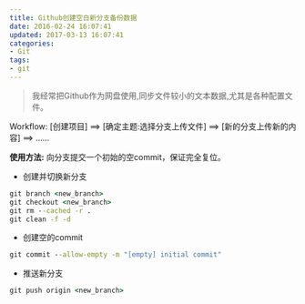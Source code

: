 ```yaml
---
title: Github创建空白新分支备份数据
date: 2016-02-24 16:07:41
updated: 2017-03-13 16:07:41
categories:
- Git
tags:
- git
---
```


> 我经常把Github作为网盘使用,同步文件较小的文本数据,尤其是各种配置文件。

Workflow: [创建项目] ==> [确定主题:选择分支上传文件] ==> [新的分支上传新的内容] ==> ……

**使用方法:**
向分支提交一个初始的空commit，保证完全复位。

- 创建并切换新分支

```cmd
git branch <new_branch>
git checkout <new_branch>
git rm --cached -r . 
git clean -f -d
```

- 创建空的commit

```cmd
git commit --allow-empty -m "[empty] initial commit"
```

- 推送新分支

```cmd
git push origin <new_branch>
```
